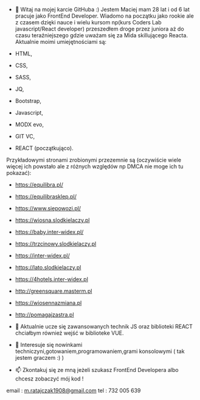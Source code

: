 - 👋 Witaj na mojej karcie GitHuba :)
Jestem Maciej mam 28 lat i od 6 lat pracuje jako FrontEnd Developer. 
Wiadomo na początku jako rookie ale z czasem dzięki nauce i wielu kursom np(kurs Coders Lab javascript/React developer) przeszedłem 
droge przez juniora aż do czasu teraźniejszego gdzie uważam się za Mida skillującego Reacta.
Aktualnie moimi umiejętnościami są:

- HTML,
- CSS,
- SASS,
- JQ,
- Bootstrap,
- Javascript,
- MODX evo,
- GIT VC,
- REACT (początkująco).

Przykładowymi stronami zrobionymi przezemnie są (oczywiście wiele więcej ich powstało ale z różnych względów np DMCA nie moge ich tu pokazać):

- https://equilibra.pl/
- https://equilibrasklep.pl/
- https://www.siepowozi.pl/
- https://wiosna.slodkielaczy.pl
- https://baby.inter-widex.pl/
- https://trzcinowy.slodkielaczy.pl
- https://inter-widex.pl/
- https://lato.slodkielaczy.pl
- https://4hotels.inter-widex.pl
- http://greensquare.masterm.pl
- https://wiosennazmiana.pl
- http://pomagajzastra.pl

- 🌱 Aktualnie ucze się zawansowanych technik JS oraz biblioteki REACT chciałbym również wejść w biblioteke VUE.

- 👀 Interesuje się nowinkami techniczyni,gotowaniem,programowaniem,grami konsolowymi ( tak jestem graczem :) )

- 📫 Zkontakuj się ze mną jeżeli szukasz FrontEnd Developera albo chcesz zobaczyć mój kod !

email : m.ratajczak1908@gmail.com
tel : 732 005 639


<!---
raid1908/raid1908 is a ✨ special ✨ repository because its `README.md` (this file) appears on your GitHub profile.
You can click the Preview link to take a look at your changes.
--->
